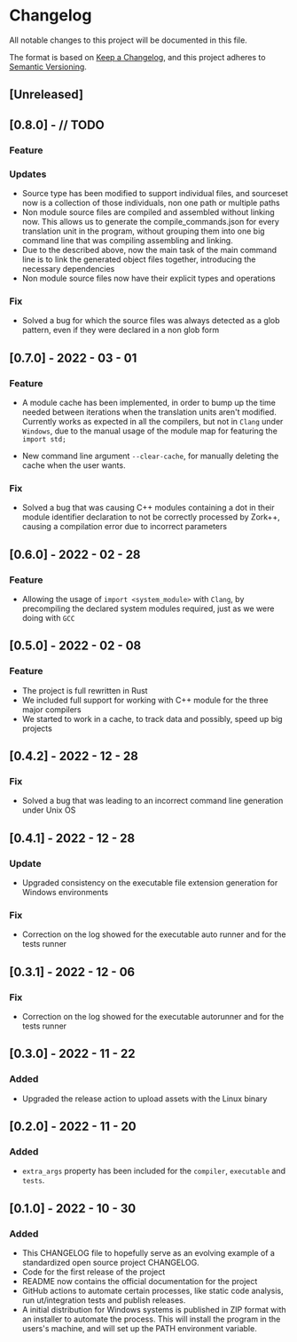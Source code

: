 # Changelog

All notable changes to this project will be documented in this file.

The format is based on [Keep a Changelog](https://keepachangelog.com/en/1.0.0/),
and this project adheres to [Semantic Versioning](https://semver.org/spec/v2.0.0.html).

## [Unreleased]

## [0.8.0] - // TODO

### Feature

### Updates

- Source type has been modified to support individual files, and
sourceset now is a collection of those individuals, non one path or multiple paths
- Non module source files are compiled and assembled without linking now. This
allows us to generate the compile_commands.json for every translation unit
in the program, without grouping them into one big command line that was compiling
assembling and linking.
- Due to the described above, now the main task of the main command line
is to link the generated object files together, introducing the necessary dependencies
- Non module source files now have their explicit types and operations

### Fix

- Solved a bug for which the source files was always detected as a glob pattern,
even if they were declared in a non glob form

## [0.7.0] - 2022 - 03 - 01

### Feature

- A module cache has been implemented, in order to bump up the time needed between iterations when
the translation units aren't modified.
Currently works as expected in all the compilers, but not in `Clang` under `Windows`, due to
the manual usage of the module map for featuring the `import std;`

- New command line argument `--clear-cache`, for manually deleting the cache when the user wants.

### Fix

- Solved a bug that was causing C++ modules containing a dot in their module identifier declaration to not be correctly processed by Zork++, causing a compilation error due to incorrect parameters

## [0.6.0] - 2022 - 02 - 28

### Feature

- Allowing the usage of `import <system_module>` with `Clang`, by precompiling
the declared system modules required, just as we were doing with `GCC`

## [0.5.0] - 2022 - 02 - 08

### Feature

- The project is full rewritten in Rust
- We included full support for working with C++ module for the three major compilers
- We started to work in a cache, to track data and possibly, speed up big projects

## [0.4.2] - 2022 - 12 - 28

### Fix

- Solved a bug that was leading to an incorrect command line generation under Unix OS

## [0.4.1] - 2022 - 12 - 28

### Update

- Upgraded consistency on the executable file extension generation for Windows environments

### Fix

- Correction on the log showed for the executable auto runner and for the tests runner

## [0.3.1] - 2022 - 12 - 06

### Fix

- Correction on the log showed for the executable autorunner and for the tests runner

## [0.3.0] - 2022 - 11 - 22

### Added

- Upgraded the release action to upload assets with the Linux binary

## [0.2.0] - 2022 - 11 - 20

### Added

- `extra_args` property has been included for the `compiler`,
`executable` and `tests`.

## [0.1.0] - 2022 - 10 - 30

### Added

- This CHANGELOG file to hopefully serve as an evolving example of a
  standardized open source project CHANGELOG.
- Code for the first release of the project
- README now contains the official documentation for the project
- GitHub actions to automate certain processes, like static code analysis,
run ut/integration tests and publish releases.
- A initial distribution for Windows systems is published in ZIP format with
an installer to automate the process. This will install the program in the users's machine, and will set up the PATH environment variable.
